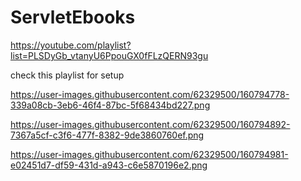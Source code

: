 # ServletEbooks

https://youtube.com/playlist?list=PLSDyGb_vtanyU6PpouGX0fFLzQERN93gu

check this playlist for setup

https://user-images.githubusercontent.com/62329500/160794778-339a08cb-3eb6-46f4-87bc-5f68434bd227.png

https://user-images.githubusercontent.com/62329500/160794892-7367a5cf-c3f6-477f-8382-9de3860760ef.png

https://user-images.githubusercontent.com/62329500/160794981-e02451d7-df59-431d-a943-c6e5870196e2.png
